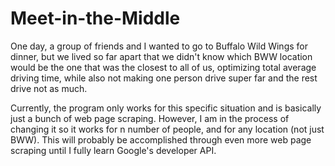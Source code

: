 # Meet-in-the-Middle
One day, a group of friends and I wanted to go to Buffalo Wild Wings for dinner, but we lived so far apart that we didn't know which BWW location would be the one that was the closest to all of us, optimizing total average driving time, while also not making one person drive super far and the rest drive not as much. 

Currently, the program only works for this specific situation and is basically just a bunch of web page scraping. However, I am in the process of changing it so it works for n number of people, and for any location (not just BWW). This will probably be accomplished through even more web page scraping until I fully learn Google's developer API. 

